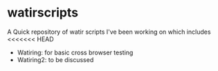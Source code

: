 watirscripts
============
A Quick repository of watir scripts I've been working on which includes
<<<<<<< HEAD
- Watiring: for basic cross browser testing
- Watiring2: to be discussed
